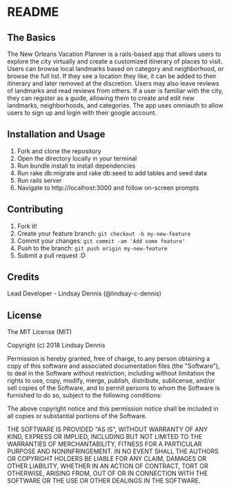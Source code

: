 # README

## The Basics

The New Orleans Vacation Planner is a rails-based app that allows users to explore the city virtually and create a customized itinerary of places to visit. Users can browse local landmarks based on category and neighborhood, or browse the full list. If they see a location they like, it can be added to their itinerary and later removed at the discretion. Users may also leave reviews of landmarks and read reviews from others. If a user is familiar with the city, they can register as a guide, allowing them to create and edit new landmarks, neighborhoods, and categories. The app uses omniauth to allow users to sign up and login with their google account.
 
## Installation and Usage
 
1. Fork and clone the repository
2. Open the directory locally in your terminal
3. Run bundle install to install dependencies
4. Run rake db:migrate and rake db:seed to add tables and seed data
5. Run rails server
6. Navigate to http://localhost:3000 and follow on-screen prompts
 
 
## Contributing
 
1. Fork it!
2. Create your feature branch: `git checkout -b my-new-feature`
3. Commit your changes: `git commit -am 'Add some feature'`
4. Push to the branch: `git push origin my-new-feature`
5. Submit a pull request :D
 

 
## Credits
 
Lead Developer - Lindsay Dennis (@lindsay-c-dennis)
 
## License
 
The MIT License (MIT)

Copyright (c) 2018 Lindsay Dennis

Permission is hereby granted, free of charge, to any person obtaining a copy of this software and associated documentation files (the "Software"), to deal in the Software without restriction, including without limitation the rights to use, copy, modify, merge, publish, distribute, sublicense, and/or sell copies of the Software, and to permit persons to whom the Software is furnished to do so, subject to the following conditions:

The above copyright notice and this permission notice shall be included in all copies or substantial portions of the Software.

THE SOFTWARE IS PROVIDED "AS IS", WITHOUT WARRANTY OF ANY KIND, EXPRESS OR IMPLIED, INCLUDING BUT NOT LIMITED TO THE WARRANTIES OF MERCHANTABILITY, FITNESS FOR A PARTICULAR PURPOSE AND NONINFRINGEMENT. IN NO EVENT SHALL THE AUTHORS OR COPYRIGHT HOLDERS BE LIABLE FOR ANY CLAIM, DAMAGES OR OTHER LIABILITY, WHETHER IN AN ACTION OF CONTRACT, TORT OR OTHERWISE, ARISING FROM, OUT OF OR IN CONNECTION WITH THE SOFTWARE OR THE USE OR OTHER DEALINGS IN THE SOFTWARE.